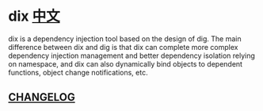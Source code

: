 # dix [中文](./README.zh.md)
dix is a dependency injection tool based on the design of dig.
The main difference between dix and dig is that dix can complete more complex dependency injection management and better dependency isolation relying on namespace, and dix can also dynamically bind objects to dependent functions, object change notifications, etc.

## [CHANGELOG](./CHANGELOG.md)